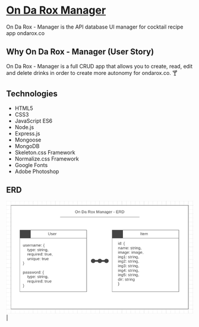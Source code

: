 # [On Da Rox Manager](https://ondarox-manager.herokuapp.com/)

On Da Rox - Manager is the API database UI manager for cocktail recipe app ondarox.co

## Why On Da Rox - Manager (User Story)

On Da Rox - Manager is a full CRUD app that allows you to create, read, edit and delete drinks in order to create more autonomy for ondarox.co. 🍸

## Technologies

- HTML5
- CSS3
- JavaScript ES6
- Node.js
- Express.js
- Mongoose
- MongoDB
- Skeleton.css Framework
- Normalize.css Framework
- Google Fonts
- Adobe Photoshop

## ERD

![](./images/Ondarox-Manager-ERD)  | 